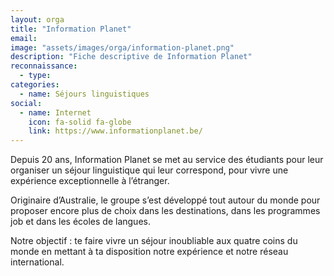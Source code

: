 ```yaml
---
layout: orga
title: "Information Planet"
email: 
image: "assets/images/orga/information-planet.png"
description: "Fiche descriptive de Information Planet"
reconnaissance:
  - type: 
categories: 
  - name: Séjours linguistiques
social:
  - name: Internet
    icon: fa-solid fa-globe
    link: https://www.informationplanet.be/ 
---
```

Depuis 20 ans, Information Planet se met au service des étudiants pour leur organiser un séjour linguistique qui leur correspond, pour vivre une expérience exceptionnelle à l’étranger.

Originaire d’Australie, le groupe s’est développé tout autour du monde pour proposer encore plus de choix dans les destinations, dans les programmes job et dans les écoles de langues.

Notre objectif : te faire vivre un séjour inoubliable aux quatre coins du monde en mettant à ta disposition notre expérience et notre réseau international.
